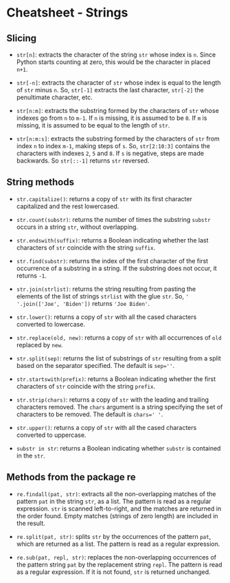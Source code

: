 # Cheatsheet - Strings

## Slicing

* `str[n]`: extracts the character of the string `str` whose index is `n`. Since Python starts counting at zero, this would be the character in placed `n+1`.

* `str[-n]`: extracts the character of `str` whose index is equal to the length of `str` minus `n`. So, `str[-1]` extracts the last character, `str[-2]` the penultimate character, etc.

* `str[n:m]`: extracts the substring formed by the characters of `str` whose indexes go from `n` to `m-1`. If `n` is missing, it is assumed to be `0`. If `m` is missing, it is assumed to be equal to the length of `str`.

* `str[n:m:s]`: extracts the substring formed by the characters of `str` from index `n` to index `m-1`, making steps of `s`. So, `str[2:10:3]` contains the characters with indexes `2`, `5` and `8`. If `s` is negative, steps are made backwards. So `str[::-1]` returns `str` reversed.

## String methods

* `str.capitalize()`: returns a copy of `str` with its first character capitalized and the rest lowercased.

* `str.count(substr)`: returns the number of times the substring `substr` occurs in a string `str`, without overlapping.

* `str.endswith(suffix)`: returns a Boolean indicating whether the last characters of `str` coincide with the string `suffix`.

* `str.find(substr)`: returns the index of the first character of the first occurrence of a substring in a string. If the substring does not occur, it returns `-1`.

* `str.join(strlist)`: returns the string resulting from pasting the elements of the list of strings `strlist` with the glue `str`. So, `' '.join(['Joe', 'Biden'])` returns `'Joe Biden'`.

* `str.lower()`: returns a copy of `str` with all the cased characters converted to lowercase.

* `str.replace(old, new)`: returns a copy of `str` with all occurrences of `old` replaced by `new`.

* `str.split(sep)`: returns the list of substrings of `str` resulting from a split based on the separator specified. The default is `sep=''`.

* `str.startswith(prefix)`: returns a Boolean indicating whether the first characters of `str` coincide with the string `prefix`.

* `str.strip(chars)`: returns a copy of `str` with the leading and trailing characters removed. The `chars` argument is a string specifying the set of characters to be removed. The default is `chars=' '`.

* `str.upper()`: returns a copy of `str` with all the cased characters converted to uppercase.

* `substr in str`: returns a Boolean indicating whether `substr` is contained in the `str`.

## Methods from the package re

* `re.findall(pat, str)`: extracts all the non-overlapping matches of the pattern `pat` in the string `str`, as a list. The pattern is read as a regular expression. `str` is scanned left-to-right, and the matches are returned in the order found. Empty matches (strings of zero length) are included in the result.

* `re.split(pat, str)`: splits `str` by the occurrences of the pattern `pat`, which are returned as a list. The pattern is read as a regular expression.

* `re.sub(pat, repl, str)`: replaces the non-overlapping occurrences of the pattern string `pat` by the replacement string `repl`. The pattern is read as a regular expression. If it is not found, `str` is returned unchanged.
